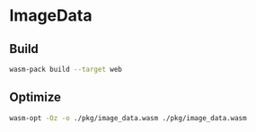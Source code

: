# ImageData

## Build
```bash
wasm-pack build --target web
```

## Optimize
```bash
wasm-opt -Oz -o ./pkg/image_data.wasm ./pkg/image_data.wasm
```